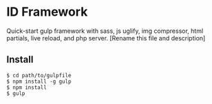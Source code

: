 # ID Framework

Quick-start gulp framework with sass, js uglify, img compressor, html partials, live reload, and php server. [Rename this file and description]

## Install

```
$ cd path/to/gulpfile
$ npm install -g gulp
$ npm install
$ gulp
```
